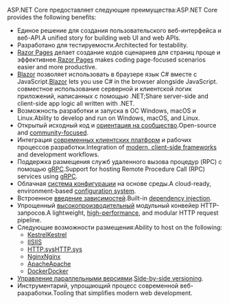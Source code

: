 <span data-ttu-id="6794a-101">ASP.NET Core предоставляет следующие преимущества:</span><span class="sxs-lookup"><span data-stu-id="6794a-101">ASP.NET Core provides the following benefits:</span></span>

* <span data-ttu-id="6794a-102">Единое решение для создания пользовательского веб-интерфейса и веб-API.</span><span class="sxs-lookup"><span data-stu-id="6794a-102">A unified story for building web UI and web APIs.</span></span>
* <span data-ttu-id="6794a-103">Разработано для тестируемости.</span><span class="sxs-lookup"><span data-stu-id="6794a-103">Architected for testability.</span></span>
* <span data-ttu-id="6794a-104">[Razor Pages](xref:razor-pages/index) делает создание кодов сценариев для страниц проще и эффективнее.</span><span class="sxs-lookup"><span data-stu-id="6794a-104">[Razor Pages](xref:razor-pages/index) makes coding page-focused scenarios easier and more productive.</span></span>
* <span data-ttu-id="6794a-105">[Blazor](xref:blazor/index) позволяет использовать в браузере язык C# вместе с JavaScript.</span><span class="sxs-lookup"><span data-stu-id="6794a-105">[Blazor](xref:blazor/index) lets you use C# in the browser alongside JavaScript.</span></span> <span data-ttu-id="6794a-106">совместное использование серверной и клиентской логик приложений, написанных с помощью .NET;</span><span class="sxs-lookup"><span data-stu-id="6794a-106">Share server-side and client-side app logic all written with .NET.</span></span>
* <span data-ttu-id="6794a-107">Возможность разработки и запуска в ОС Windows, macOS и Linux.</span><span class="sxs-lookup"><span data-stu-id="6794a-107">Ability to develop and run on Windows, macOS, and Linux.</span></span>
* <span data-ttu-id="6794a-108">Открытый исходный код и [ориентация на сообщество](https://live.asp.net/).</span><span class="sxs-lookup"><span data-stu-id="6794a-108">Open-source and [community-focused](https://live.asp.net/).</span></span>
* <span data-ttu-id="6794a-109">Интеграция [современных клиентских платформ](xref:blazor/index) и рабочих процессов разработки.</span><span class="sxs-lookup"><span data-stu-id="6794a-109">Integration of [modern, client-side frameworks](xref:blazor/index) and development workflows.</span></span>
* <span data-ttu-id="6794a-110">Поддержка размещения служб удаленного вызова процедур (RPC) с помощью [gRPC](xref:grpc/index).</span><span class="sxs-lookup"><span data-stu-id="6794a-110">Support for hosting Remote Procedure Call (RPC) services using [gRPC](xref:grpc/index).</span></span>
* <span data-ttu-id="6794a-111">Облачная [система конфигурации](xref:fundamentals/configuration/index) на основе среды.</span><span class="sxs-lookup"><span data-stu-id="6794a-111">A cloud-ready, environment-based [configuration system](xref:fundamentals/configuration/index).</span></span>
* <span data-ttu-id="6794a-112">Встроенное [введение зависимостей](xref:fundamentals/dependency-injection).</span><span class="sxs-lookup"><span data-stu-id="6794a-112">Built-in [dependency injection](xref:fundamentals/dependency-injection).</span></span>
* <span data-ttu-id="6794a-113">Упрощенный [высокопроизводительный](https://github.com/aspnet/benchmarks) модульный конвейер HTTP-запросов.</span><span class="sxs-lookup"><span data-stu-id="6794a-113">A lightweight, [high-performance](https://github.com/aspnet/benchmarks), and modular HTTP request pipeline.</span></span>
* <span data-ttu-id="6794a-114">Следующие возможности размещения:</span><span class="sxs-lookup"><span data-stu-id="6794a-114">Ability to host on the following:</span></span>
  * [<span data-ttu-id="6794a-115">Kestrel</span><span class="sxs-lookup"><span data-stu-id="6794a-115">Kestrel</span></span>](xref:fundamentals/servers/kestrel)
  * [<span data-ttu-id="6794a-116">IIS</span><span class="sxs-lookup"><span data-stu-id="6794a-116">IIS</span></span>](xref:host-and-deploy/iis/index)
  * [<span data-ttu-id="6794a-117">HTTP.sys</span><span class="sxs-lookup"><span data-stu-id="6794a-117">HTTP.sys</span></span>](xref:fundamentals/servers/httpsys)
  * [<span data-ttu-id="6794a-118">Nginx</span><span class="sxs-lookup"><span data-stu-id="6794a-118">Nginx</span></span>](xref:host-and-deploy/linux-nginx)
  * [<span data-ttu-id="6794a-119">Apache</span><span class="sxs-lookup"><span data-stu-id="6794a-119">Apache</span></span>](xref:host-and-deploy/linux-apache)
  * [<span data-ttu-id="6794a-120">Docker</span><span class="sxs-lookup"><span data-stu-id="6794a-120">Docker</span></span>](xref:host-and-deploy/docker/index)
* <span data-ttu-id="6794a-121">[Управление параллельными версиями](/dotnet/standard/choosing-core-framework-server#a-need-for-side-by-side-of-net-versions-per-application-level).</span><span class="sxs-lookup"><span data-stu-id="6794a-121">[Side-by-side versioning](/dotnet/standard/choosing-core-framework-server#a-need-for-side-by-side-of-net-versions-per-application-level).</span></span>
* <span data-ttu-id="6794a-122">Инструментарий, упрощающий процесс современной веб-разработки.</span><span class="sxs-lookup"><span data-stu-id="6794a-122">Tooling that simplifies modern web development.</span></span>
